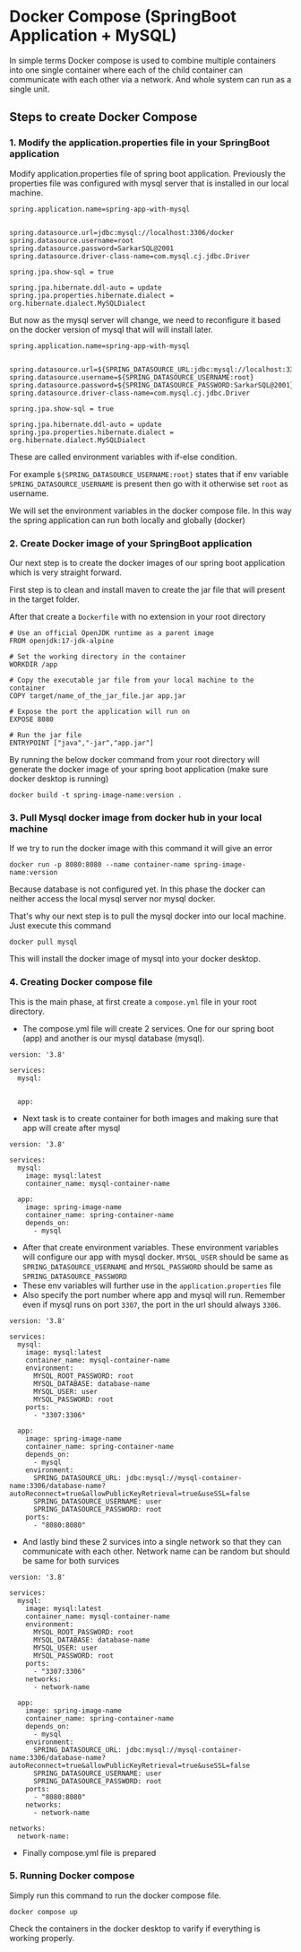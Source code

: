 # Docker Compose (SpringBoot Application + MySQL)

In simple terms Docker compose is used to combine multiple containers into one single container where each of the child container can communicate with each other via a network. And whole system can run as a single unit.

## Steps to create Docker Compose

### 1. Modify the application.properties file in your SpringBoot application

Modify application.properties file of spring boot application. Previously the properties file was configured with mysql server that is installed in our local machine.

```
spring.application.name=spring-app-with-mysql


spring.datasource.url=jdbc:mysql://localhost:3306/docker
spring.datasource.username=root
spring.datasource.password=SarkarSQL@2001
spring.datasource.driver-class-name=com.mysql.cj.jdbc.Driver

spring.jpa.show-sql = true

spring.jpa.hibernate.ddl-auto = update
spring.jpa.properties.hibernate.dialect = org.hibernate.dialect.MySQLDialect
```
But now as the mysql server will change, we need to reconfigure it based on the docker version of mysql that will will install later.

```
spring.application.name=spring-app-with-mysql


spring.datasource.url=${SPRING_DATASOURCE_URL:jdbc:mysql://localhost:3306/docker}
spring.datasource.username=${SPRING_DATASOURCE_USERNAME:root}
spring.datasource.password=${SPRING_DATASOURCE_PASSWORD:SarkarSQL@2001}
spring.datasource.driver-class-name=com.mysql.cj.jdbc.Driver

spring.jpa.show-sql = true

spring.jpa.hibernate.ddl-auto = update
spring.jpa.properties.hibernate.dialect = org.hibernate.dialect.MySQLDialect
```

These are called environment variables with if-else condition. 

For example ```${SPRING_DATASOURCE_USERNAME:root}``` states that if env variable ```SPRING_DATASOURCE_USERNAME``` is present then go with it otherwise set ```root``` as username.

We will set the environment variables in the docker compose file. In this way the spring application can run both locally and globally (docker)

### 2. Create Docker image of your SpringBoot application

Our next step is to create the docker images of our spring boot application which is very straight forward. 

First step is to clean and install maven to create the jar file that will present in the target folder. 

After that create a ```Dockerfile``` with no extension in your root directory

```
# Use an official OpenJDK runtime as a parent image
FROM openjdk:17-jdk-alpine

# Set the working directory in the container
WORKDIR /app

# Copy the executable jar file from your local machine to the container
COPY target/name_of_the_jar_file.jar app.jar

# Expose the port the application will run on
EXPOSE 8080

# Run the jar file
ENTRYPOINT ["java","-jar","app.jar"]
```

By running the below docker command from your root directory will generate the docker image of your spring boot application (make sure docker desktop is running)

```
docker build -t spring-image-name:version .
```

### 3. Pull Mysql docker image from docker hub in your local machine

If we try to run the docker image with this command it will give an error

```
docker run -p 8080:8080 --name container-name spring-image-name:version
```

Because database is not configured yet. In this phase the docker can neither access the local mysql server nor mysql docker.

That's why our next step is to pull the mysql docker into our local machine. Just execute this command 

```
docker pull mysql
```

This will install the docker image of mysql into your docker desktop.

### 4. Creating Docker compose file

This is the main phase, at first create a ```compose.yml``` file in your root directory.

- The compose.yml file will create 2 services. One for our spring boot (app) and another is our mysql database (mysql).

```
version: '3.8'

services:
  mysql:
    

  app:

```

- Next task is to create container for both images and making sure that app will create after mysql

```
version: '3.8'

services:
  mysql:
    image: mysql:latest
    container_name: mysql-container-name

  app:
    image: spring-image-name
    container_name: spring-container-name
    depends_on:
      - mysql

```

- After that create environment variables. These environment variables will configure our app with mysql docker. ```MYSQL_USER``` should be same as ```SPRING_DATASOURCE_USERNAME``` and ```MYSQL_PASSWORD``` should be same as ```SPRING_DATASOURCE_PASSWORD```
- These env variables will further use in the ```application.properties``` file
- Also specify the port number where app and mysql will run. Remember even if mysql runs on port ```3307```, the port in the url should always ```3306```. 

```
version: '3.8'

services:
  mysql:
    image: mysql:latest
    container_name: mysql-container-name
    environment:
      MYSQL_ROOT_PASSWORD: root
      MYSQL_DATABASE: database-name
      MYSQL_USER: user
      MYSQL_PASSWORD: root
    ports:
      - "3307:3306"

  app:
    image: spring-image-name
    container_name: spring-container-name
    depends_on:
      - mysql
    environment:
      SPRING_DATASOURCE_URL: jdbc:mysql://mysql-container-name:3306/database-name?autoReconnect=true&allowPublicKeyRetrieval=true&useSSL=false
      SPRING_DATASOURCE_USERNAME: user
      SPRING_DATASOURCE_PASSWORD: root
    ports:
      - "8080:8080"

```

-  And lastly bind these 2 survices into a single network so that they can communicate with each other. Network name can be random but should be same for both survices

```
version: '3.8'

services:
  mysql:
    image: mysql:latest
    container_name: mysql-container-name
    environment:
      MYSQL_ROOT_PASSWORD: root
      MYSQL_DATABASE: database-name
      MYSQL_USER: user
      MYSQL_PASSWORD: root
    ports:
      - "3307:3306"
    networks:
      - network-name

  app:
    image: spring-image-name
    container_name: spring-container-name
    depends_on:
      - mysql
    environment:
      SPRING_DATASOURCE_URL: jdbc:mysql://mysql-container-name:3306/database-name?autoReconnect=true&allowPublicKeyRetrieval=true&useSSL=false
      SPRING_DATASOURCE_USERNAME: user
      SPRING_DATASOURCE_PASSWORD: root
    ports:
      - "8080:8080"
    networks:
      - network-name

networks:
  network-name:
```
- Finally compose.yml file is prepared

### 5. Running Docker compose

Simply run this command to run the docker compose file.

```
docker compose up
```

Check the containers in the docker desktop to varify if everything is working properly.
